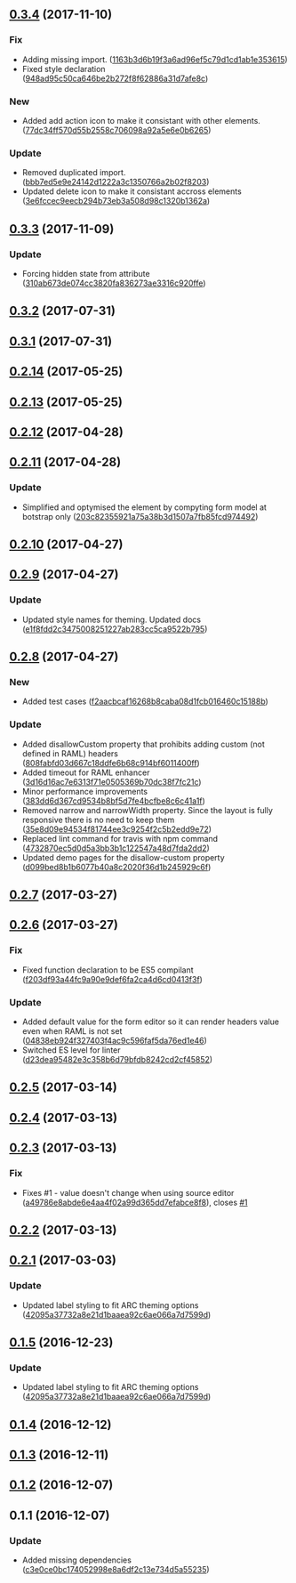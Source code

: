 <a name="0.3.4"></a>
## [0.3.4](https://github.com/advanced-rest-client/raml-headers-form/compare/0.3.3...0.3.4) (2017-11-10)


### Fix

* Adding missing import. ([1163b3d6b19f3a6ad96ef5c79d1cd1ab1e353615](https://github.com/advanced-rest-client/raml-headers-form/commit/1163b3d6b19f3a6ad96ef5c79d1cd1ab1e353615))
* Fixed style declaration ([948ad95c50ca646be2b272f8f62886a31d7afe8c](https://github.com/advanced-rest-client/raml-headers-form/commit/948ad95c50ca646be2b272f8f62886a31d7afe8c))

### New

* Added add action icon to make it consistant with other elements. ([77dc34ff570d55b2558c706098a92a5e6e0b6265](https://github.com/advanced-rest-client/raml-headers-form/commit/77dc34ff570d55b2558c706098a92a5e6e0b6265))

### Update

* Removed duplicated import. ([bbb7ed5e9e24142d1222a3c1350766a2b02f8203](https://github.com/advanced-rest-client/raml-headers-form/commit/bbb7ed5e9e24142d1222a3c1350766a2b02f8203))
* Updated delete icon to make it consistant accross elements ([3e6fccec9eecb294b73eb3a508d98c1320b1362a](https://github.com/advanced-rest-client/raml-headers-form/commit/3e6fccec9eecb294b73eb3a508d98c1320b1362a))



<a name="0.3.3"></a>
## [0.3.3](https://github.com/advanced-rest-client/raml-headers-form/compare/0.3.1...0.3.3) (2017-11-09)


### Update

* Forcing hidden state from attribute ([310ab673de074cc3820fa836273ae3316c920ffe](https://github.com/advanced-rest-client/raml-headers-form/commit/310ab673de074cc3820fa836273ae3316c920ffe))



<a name="0.3.2"></a>
## [0.3.2](https://github.com/advanced-rest-client/raml-headers-form/compare/0.3.1...0.3.2) (2017-07-31)




<a name="0.3.1"></a>
## [0.3.1](https://github.com/advanced-rest-client/raml-headers-form/compare/0.2.14...0.3.1) (2017-07-31)




<a name="0.2.14"></a>
## [0.2.14](https://github.com/advanced-rest-client/raml-headers-form/compare/0.2.13...v0.2.14) (2017-05-25)




<a name="0.2.13"></a>
## [0.2.13](https://github.com/advanced-rest-client/raml-headers-form/compare/0.2.12...v0.2.13) (2017-05-25)




<a name="0.2.12"></a>
## [0.2.12](https://github.com/advanced-rest-client/raml-headers-form/compare/0.2.11...v0.2.12) (2017-04-28)




<a name="0.2.11"></a>
## [0.2.11](https://github.com/advanced-rest-client/raml-headers-form/compare/0.2.10...v0.2.11) (2017-04-28)


### Update

* Simplified and optymised the element by compyting form model at botstrap only ([203c82355921a75a38b3d1507a7fb85fcd974492](https://github.com/advanced-rest-client/raml-headers-form/commit/203c82355921a75a38b3d1507a7fb85fcd974492))



<a name="0.2.10"></a>
## [0.2.10](https://github.com/advanced-rest-client/raml-headers-form/compare/0.2.9...v0.2.10) (2017-04-27)




<a name="0.2.9"></a>
## [0.2.9](https://github.com/advanced-rest-client/raml-headers-form/compare/0.2.8...v0.2.9) (2017-04-27)


### Update

* Updated style names for theming. Updated docs ([e1f8fdd2c3475008251227ab283cc5ca9522b795](https://github.com/advanced-rest-client/raml-headers-form/commit/e1f8fdd2c3475008251227ab283cc5ca9522b795))



<a name="0.2.8"></a>
## [0.2.8](https://github.com/advanced-rest-client/raml-headers-form/compare/0.2.7...v0.2.8) (2017-04-27)


### New

* Added test cases ([f2aacbcaf16268b8caba08d1fcb016460c15188b](https://github.com/advanced-rest-client/raml-headers-form/commit/f2aacbcaf16268b8caba08d1fcb016460c15188b))

### Update

* Added disallowCustom property that prohibits adding custom (not defined in RAML) headers ([808fabfd03d667c18ddfe6b68c914bf6011400ff](https://github.com/advanced-rest-client/raml-headers-form/commit/808fabfd03d667c18ddfe6b68c914bf6011400ff))
* Added timeout for RAML enhancer ([3d16d16ac7e6313f71e0505369b70dc38f7fc21c](https://github.com/advanced-rest-client/raml-headers-form/commit/3d16d16ac7e6313f71e0505369b70dc38f7fc21c))
* Minor performance improvements ([383dd6d367cd9534b8bf5d7fe4bcfbe8c6c41a1f](https://github.com/advanced-rest-client/raml-headers-form/commit/383dd6d367cd9534b8bf5d7fe4bcfbe8c6c41a1f))
* Removed narrow and narrowWidth property. Since the layout is fully responsive there is no need to keep them ([35e8d09e94534f81744ee3c9254f2c5b2edd9e72](https://github.com/advanced-rest-client/raml-headers-form/commit/35e8d09e94534f81744ee3c9254f2c5b2edd9e72))
* Replaced lint command for travis with npm command ([4732870ec5d0d5a3bb3b1c122547a48d7fda2dd2](https://github.com/advanced-rest-client/raml-headers-form/commit/4732870ec5d0d5a3bb3b1c122547a48d7fda2dd2))
* Updated demo pages for the disallow-custom property ([d099bed8b1b6077b40a8c2020f36d1b245929c6f](https://github.com/advanced-rest-client/raml-headers-form/commit/d099bed8b1b6077b40a8c2020f36d1b245929c6f))



<a name="0.2.7"></a>
## [0.2.7](https://github.com/advanced-rest-client/raml-headers-form/compare/0.2.6...v0.2.7) (2017-03-27)




<a name="0.2.6"></a>
## [0.2.6](https://github.com/advanced-rest-client/raml-headers-form/compare/0.2.4...v0.2.6) (2017-03-27)


### Fix

* Fixed function declaration to be ES5 compilant ([f203df93a44fc9a90e9def6fa2ca4d6cd0413f3f](https://github.com/advanced-rest-client/raml-headers-form/commit/f203df93a44fc9a90e9def6fa2ca4d6cd0413f3f))

### Update

* Added default value for the form editor so it can render headers value even when RAML is not set ([04838eb924f327403f4ac9c596faf5da76ed1e46](https://github.com/advanced-rest-client/raml-headers-form/commit/04838eb924f327403f4ac9c596faf5da76ed1e46))
* Switched ES level for linter ([d23dea95482e3c358b6d79bfdb8242cd2cf45852](https://github.com/advanced-rest-client/raml-headers-form/commit/d23dea95482e3c358b6d79bfdb8242cd2cf45852))



<a name="0.2.5"></a>
## [0.2.5](https://github.com/advanced-rest-client/raml-headers-form/compare/0.2.4...v0.2.5) (2017-03-14)




<a name="0.2.4"></a>
## [0.2.4](https://github.com/advanced-rest-client/raml-headers-form/compare/0.2.3...v0.2.4) (2017-03-13)




<a name="0.2.3"></a>
## [0.2.3](https://github.com/advanced-rest-client/raml-headers-form/compare/0.2.1...v0.2.3) (2017-03-13)


### Fix

* Fixes #1 - value doesn't change when using source editor ([a49786e8abde6e4aa4f02a99d365dd7efabce8f8](https://github.com/advanced-rest-client/raml-headers-form/commit/a49786e8abde6e4aa4f02a99d365dd7efabce8f8)), closes [#1](https://github.com/advanced-rest-client/raml-headers-form/issues/1)



<a name="0.2.2"></a>
## [0.2.2](https://github.com/advanced-rest-client/raml-headers-form/compare/0.2.1...v0.2.2) (2017-03-13)




<a name="0.2.1"></a>
## [0.2.1](https://github.com/advanced-rest-client/raml-headers-form/compare/0.1.4...v0.2.1) (2017-03-03)


### Update

* Updated label styling to fit ARC theming options ([42095a37732a8e21d1baaea92c6ae066a7d7599d](https://github.com/advanced-rest-client/raml-headers-form/commit/42095a37732a8e21d1baaea92c6ae066a7d7599d))



<a name="0.1.5"></a>
## [0.1.5](https://github.com/advanced-rest-client/raml-headers-form/compare/0.1.4...v0.1.5) (2016-12-23)


### Update

* Updated label styling to fit ARC theming options ([42095a37732a8e21d1baaea92c6ae066a7d7599d](https://github.com/advanced-rest-client/raml-headers-form/commit/42095a37732a8e21d1baaea92c6ae066a7d7599d))



<a name="0.1.4"></a>
## [0.1.4](https://github.com/advanced-rest-client/raml-headers-form/compare/0.1.3...v0.1.4) (2016-12-12)




<a name="0.1.3"></a>
## [0.1.3](https://github.com/advanced-rest-client/raml-headers-form/compare/0.1.2...v0.1.3) (2016-12-11)




<a name="0.1.2"></a>
## [0.1.2](https://github.com/advanced-rest-client/raml-headers-form/compare/0.1.1...v0.1.2) (2016-12-07)




<a name="0.1.1"></a>
## 0.1.1 (2016-12-07)


### Update

* Added missing dependencies ([c3e0ce0bc174052998e8a6df2c13e734d5a55235](https://github.com/advanced-rest-client/raml-headers-form/commit/c3e0ce0bc174052998e8a6df2c13e734d5a55235))



